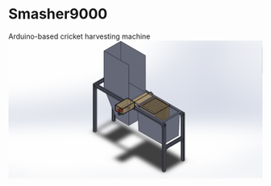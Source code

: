 # Smasher9000
Arduino-based cricket harvesting machine
![Smasher image](https://github.com/timipeko/Smasher9000/blob/master/kuva.png)
